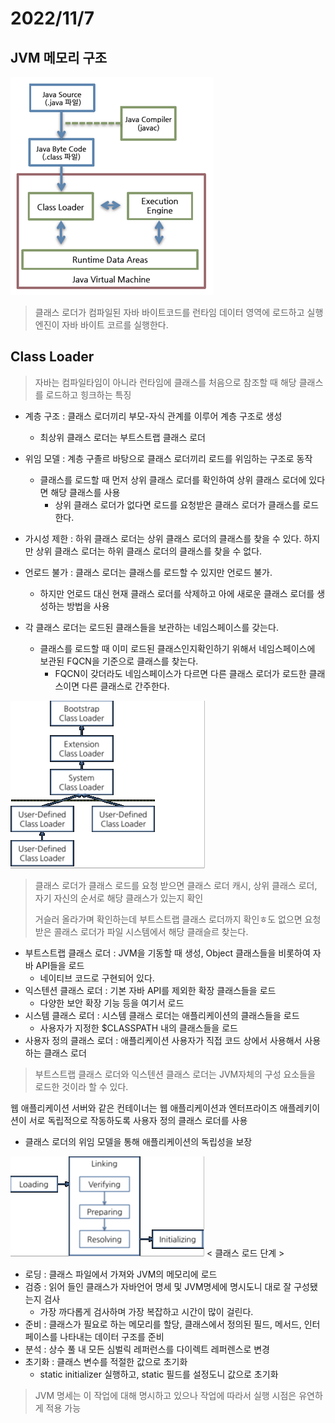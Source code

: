 # 2022/11/7

## JVM 메모리 구조

![img_1.png](img_1.png)


> 클래스 로더가 컴파일된 자바 바이트코드를 런타임 데이터 영역에 로드하고 실행 엔진이 자바 바이트 코르를 실행한다.

## Class Loader

> 자바는 컴파일타임이 아니라 런타임에 클래스를 처음으로 참조할 때 해당 클래스를 로드하고 힝크하는 특징

- 계층 구조 : 클래스 로더끼리 부모-자식 관계를 이루어 계층 구조로 생성
  - 최상위 클래스 로더는 부트스트랩 클래스 로더
- 위임 모델 : 계층 구졸르 바탕으로 클래스 로더끼리 로드를 위임하는 구조로 동작
  - 클래스를 로드할 때 먼저 상위 클래스 로더를 확인하여 상위 클래스 로더에 있다면 해당 클래스를 사용
    - 상위 클래스 로더가 없다면 로드를 요청받은 클래스 로더가 클래스를 로드한다.
- 가시성 제한 : 하위 클래스 로더는 상위 클래스 로더의 클래스를 찾을 수 있다. 하지만 상위 클래스 로더는 하위 클래스 로더의 클래스를 찾을 수 없다.
- 언로드 불가 : 클래스 로더는 클래스를 로드할 수 있지만 언로드 불가.
  - 하지만 언로드 대신 현재 클래스 로더를 삭제하고 아에 새로운 클래스 로더를 생성하는 방법을 사용

- 각 클래스 로더는 로드된 클래스들을 보관하는 네임스페이스를 갖는다.
   - 클래스를 로드할 때 이미 로드된 클래스인지확인하기 위해서 네임스페이스에 보관된 FQCN을 기준으로 클래스를 찾는다.
      - FQCN이 갖더라도 네임스페이스가 다르면 다른 클래스 로더가 로드한 클래스이면 다른 클래스로 간주한다.

![img_2.png](img_2.png)

> 클래스 로더가 클래스 로드를 요청 받으면 클래스 로더 캐시, 상위 클래스 로더, 자기 자신의 순서로
> 해당 클래스가 있는지 확인
> 
> 거슬러 올라가며 확인하는데 부트스트랩 클래스 로더까지 확인ㅎ도 없으면 요청 받은 콜래스 
> 로더가 파일 시스템에서 해당 클래슬르 찾는다.

- 부트스트랩 클래스 로더 : JVM을 기동할 때 생성, Object 클래스들을 비롯하여 자바 API들을 로드
  - 네이티브 코드로 구현되어 있다.
- 익스텐션 클래스 로더 : 기본 자바 API를 제외한 확장 클래스들을 로드
  - 다양한 보안 확장 기능 등을 여기서 로드
- 시스템 클래스 로더 : 시스템 클래스 로더는 애플리케이션의 클래스들을 로드
  - 사용자가 지정한 $CLASSPATH 내의 클래스들을 로드
- 사용자 정의 클래스 로더 : 애플리케이션 사용자가 직접 코드 상에서 사용해서 사용하는 클래스 로더

> 부트스트랩 클래스 로더와 익스텐션 클래스 로더는 JVM자체의 구성 요소들을 로드한 것이라 할 수 있다.

웹 애플리케이션 서버와 같은 컨테이너는 웹 애플리케이션과 엔터프라이즈 애플레키이션이 서로 독립적으로 작동하도록
사용자 정의 클래스 로더를 사용
- 클래스 로더의 위임 모델을 통해 애플리케이션의 독립성을 보장

![img_3.png](img_3.png)
< 클래스 로드 단계 >

- 로딩 : 클래스 파일에서 가져와 JVM의 메모리에 로드
- 검증 : 읽어 들인 클래스가 자바언어 명세 및 JVM명세에 명시도니 대로 잘 구성됐는지 검사 
  - 가장 까다롭게 검사하며 가장 복잡하고 시간이 많이 걸린다.
- 준비 : 클래스가 필요로 하는 메모리를 할당, 클래스에서 정의된 필드, 메서드, 인터페이스를 나타내는 데이터 구조를 준비
- 분석 : 상수 풀 내 모든 심벌릭 레퍼런스를 다이렉트 레퍼렌스로 변경
- 초기화 : 클래스 변수를 적절한 값으로 초기화
  - static initializer 실행하고, static 필드를 설정도니 값으로 초기화
> JVM 명세는 이 작업에 대해 명시하고 있으나 작업에 따라서 실행 시점은 유연하게 적용 가능